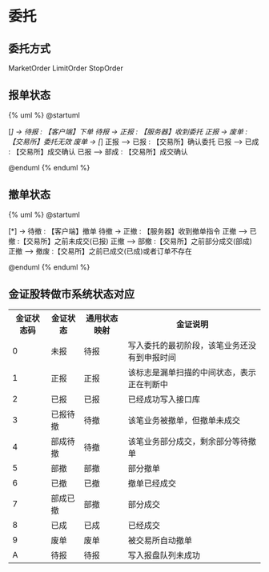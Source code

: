 # 委托

## 委托方式

MarketOrder
LimitOrder
StopOrder

## 报单状态

{% uml %}
@startuml

[*] -> 待报 : 【客户端】下单
待报 -> 正报 : 【服务器】收到委托
正报 -> 废单 :【交易所】委托无效
废单 -> [*]
正报 --> 已报 : 【交易所】确认委托
已报 --> 已成 : 【交易所】成交确认
已报 --> 部成 : 【交易所】成交确认

@enduml
{% enduml %}

## 撤单状态

{% uml %}
@startuml

[*] -> 待撤 : 【客户端】撤单
待撤 -> 正撤 : 【服务器】收到撤单指令
正撤 --> 已撤 :【交易所】之前未成交(已报)
正撤 --> 部撤 :【交易所】之前部分成交(部成)
正撤 --> 撤废 :【交易所】之前已成交(已成)或者订单不存在

@enduml
{% enduml %}

## 金证股转做市系统状态对应

<table>
    <tr><th>金证状态码</th><th>金证状态</th><th>通用状态映射</th><th>金证说明</th></tr>
    <tr><td>0</td><td>未报   </td><td>待报</td><td>写入委托的最初阶段，该笔业务还没有到申报时间</td></tr>
    <tr><td>1</td><td>正报   </td><td>正报</td><td>该标志是漏单扫描的中间状态，表示正在判断中</td></tr>
    <tr><td>2</td><td>已报   </td><td>已报</td><td>已经成功写入接口库</td></tr>
    <tr><td>3</td><td>已报待撤</td><td>待撤</td><td>    该笔业务被撤单，但撤单未成交</td></tr>
    <tr><td>4</td><td>部成待撤</td><td>待撤</td><td>    该笔业务部分成交，剩余部分等待撤单</td></tr>
    <tr><td>5</td><td>部撤   </td><td>部撤</td><td>部分撤单</td></tr>
    <tr><td>6</td><td>已撤   </td><td>已撤</td><td>撤单已经成交</td></tr>
    <tr><td>7</td><td>部成已撤</td><td>部撤</td><td>    部分成交</td></tr>
    <tr><td>8</td><td>已成   </td><td>已成</td><td>已经成交</td></tr>
    <tr><td>9</td><td>废单   </td><td>废单</td><td>被交易所自动撤单</td></tr>
    <tr><td>A</td><td>待报   </td><td>待报</td><td>写入报盘队列未成功</td></tr>
</table>
